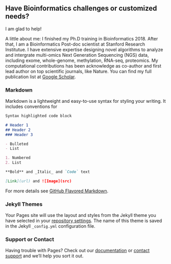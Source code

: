 ## Have Bioinformatics challenges or customized needs?

I am glad to help!

A little about me: I finished my Ph.D training in Bioinformatics 2018. After that, I am a Bioinformatics Post-doc scientist at Stanford Research Institutue. I have extensive expertise designing novel algorithms to analyze and intergrate multi-omics Next Generation Sequencing (NGS) data, including exome, whole-genome, methylation, RNA-seq, proteomics. My computational contributions has been acknowledge as co-author and first lead author on top scientific journals, like Nature. You can find my full publication list at [Google Scholar](https://scholar.google.com/citations?hl=en&user=7sbQFPIAAAAJ).

### Markdown

Markdown is a lightweight and easy-to-use syntax for styling your writing. It includes conventions for

```markdown
Syntax highlighted code block

# Header 1
## Header 2
### Header 3

- Bulleted
- List

1. Numbered
2. List

**Bold** and _Italic_ and `Code` text

[Link](url) and ![Image](src)
```

For more details see [GitHub Flavored Markdown](https://guides.github.com/features/mastering-markdown/).

### Jekyll Themes

Your Pages site will use the layout and styles from the Jekyll theme you have selected in your [repository settings](https://github.com/edifice1989/edifice1989.github.io/settings). The name of this theme is saved in the Jekyll `_config.yml` configuration file.

### Support or Contact

Having trouble with Pages? Check out our [documentation](https://help.github.com/categories/github-pages-basics/) or [contact support](https://github.com/contact) and we’ll help you sort it out.
